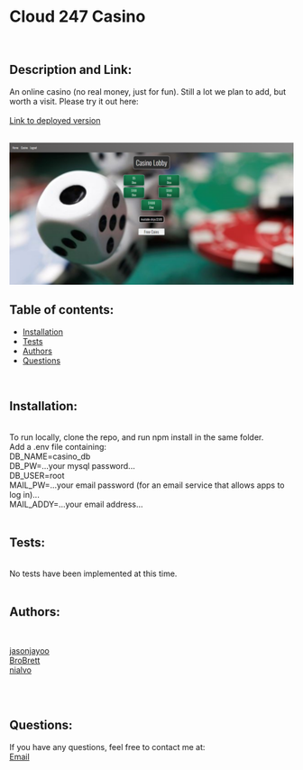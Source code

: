 # Cloud 247 Casino




<br>


## Description and Link:

An online casino (no real money, just for fun). Still a lot we plan to add, but worth a visit. Please try it out here:<br><br>
<a href='https://cloud247casino.herokuapp.com/'>Link to deployed version</a>

<br>
<img src="images/casino-lobby-screenshot.png">



## Table of contents:

  
  * [Installation](#installation)
  * [Tests](#tests)
  * [Authors](#authors)
  * [Questions](#questions)

<br>


## Installation:
<br>
      To run locally, clone the repo, and run npm install in the same folder.<br>
      Add a .env file containing:<br>
      DB_NAME=casino_db<br>
      DB_PW=...your mysql password...<br>
      DB_USER=root<br>
      MAIL_PW=...your email password (for an email service that allows apps to log in)...<br>
      MAIL_ADDY=...your email address...<br>

<br>
  

  
  
## Tests: 
<br>
No tests have been implemented at this time.
<br>
<br>



## Authors:

<br>

[jasonjayoo](https://github.com/jasonjayoo)<br> [BroBrett](https://github.com/BroBrett)<br> [nialvo](https://github.com/nialvo)
  
<br>
<br>

## Questions:

  If you have any questions, feel free to contact me at:<br>
  <a href="mailto:nialvo@protonmail.com">Email</a>

